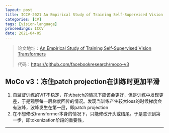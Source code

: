 ```yaml
---
layout: post
title: ICCV-2021 An Empirical Study of Training Self-Supervised Vision Transformers
categories: [CV]
tags: [vision-language]
proceedings: ICCV
date: 2021-04-05
---
```


> 论文地址：[An Empirical Study of Training Self-Supervised Vision Transformers](http://arxiv.org/abs/2104.02057)
>
> 代码：<https://github.com/facebookresearch/moco-v3>

## MoCo v3：冻住patch projection在训练时更加平滑

1. 自监督训练的ViT不稳定，在大batch的情况下应该会更好，但是训练中发现更差，于是观察每一层梯度回传的情况。发现当训练产生较大loss的时候梯度会有波峰，波峰发生在第一层，即patch projection
2. 在不想修改transformer本身的情况下，只能修改开头或结尾。于是意识到第一步，即tokenization阶段的重要性，

<HR align=left color=#987cb9 SIZE=1>

